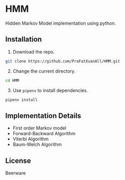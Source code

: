 # HMM

Hidden Markov Model implementation using python.

## Installation

1. Download the repo.

```sh
git clone https://github.com/ProFatXuanAll/HMM.git
```

2. Change the current directory.

```sh
cd HMM
```

3. Use `pipenv` to install dependencies.

```sh
pipenv install
```

## Implementation Details

- First order Markov model
- Forward-Backward Algorithm
- Viterbi Algorithm
- Baum-Welch Algorithm

## License

Beerware
